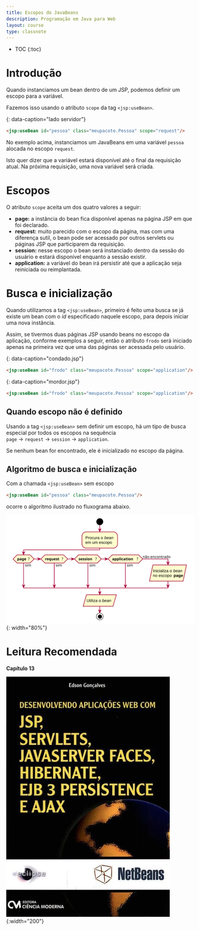 ```yaml
---
title: Escopos do JavaBeans
description: Programação em Java para Web
layout: course
type: classnote
---
```


* TOC
{:toc}

# Introdução

Quando instanciamos um bean dentro de um JSP, podemos definir um escopo para a variável.

Fazemos isso usando o atributo `scope` da tag `<jsp:useBean>`.

{: data-caption="lado servidor"}
```html
<jsp:useBean id="pessoa" class="meupacote.Pessoa" scope="request"/>
```

No exemplo acima, instanciamos um JavaBeans em uma variável `pessoa` alocada no escopo `request`.

Isto quer dizer que a variável estará disponível até o final da requisição atual. Na próxima requisição,
uma nova variável será criada.

# Escopos

O atributo `scope` aceita um dos quatro valores a seguir:

- **page:** a instância do bean fica disponível apenas na página JSP em que foi declarado.
- **request:** muito parecido com o escopo da página, mas com uma diferença sutil, o bean pode ser acessado por
  outros servlets ou páginas JSP que participarem da requisição.
- **session:** nesse escopo o bean será instanciado dentro da sessão do usuário e estará disponível enquanto a sessão existir.
- **application:** a variável do bean irá persistir até que a aplicação seja reiniciada ou reimplantada.

# Busca e inicialização

Quando utilizamos a tag `<jsp:useBean>`, primeiro é feito uma busca se já existe um bean com o _id_ especificado
naquele escopo, para depois iniciar uma nova instância.

Assim, se tivermos duas páginas JSP usando beans no escopo da aplicação, conforme exemplos a seguir, então o
atributo `frodo` será iniciado apenas na primeira vez que uma das páginas ser acessada pelo usuário.

{: data-caption="condado.jsp"}
```html
<jsp:useBean id="frodo" class="meupacote.Pessoa" scope="application"/>
```

{: data-caption="mordor.jsp"}
```html
<jsp:useBean id="frodo" class="meupacote.Pessoa" scope="application"/>
```

## Quando escopo não é definido

Usando a tag `<jsp:useBean>` sem definir um escopo, há um tipo de busca especial por todos os escopos na
sequência `page` → `request` → `session` → `application`.

Se nenhum bean for encontrado, ele é inicializado no escopo da página. 

## Algoritmo de busca e inicialização

Com a chamada `<jsp:useBean>` sem escopo

```html
<jsp:useBean id="pessoa" class="meupacote.Pessoa"/>
```

ocorre o algoritmo ilustrado no fluxograma abaixo.

![](../../assets/images/javabeans-empty-scope.svg){: width="80%"}

# Leitura Recomendada

**Capítulo 13**

![](../../assets/images/livros/goncalves2007-jsp.jpg){:width="200"}
